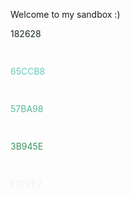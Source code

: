 Welcome to my sandbox :)

<div style="color: #182628; width:60px; height:60px">182628</div>
<div style="color: #65CCB8; width:60px; height:60px">65CCB8</div>
<div style="color: #57BA98; width:60px; height:60px"">57BA98</div>
<div style="color: #3B945E; width:60px; height:60px"">3B945E</div>
<div style="color: #F2F2F2; width:60px; height:60px"">F2F2F2</div>

